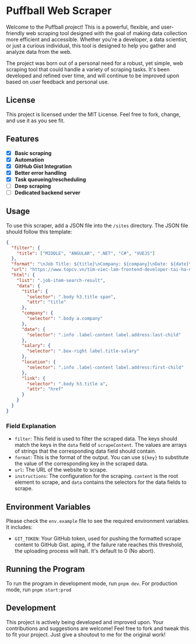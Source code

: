# Puffball Web Scraper

Welcome to the Puffball project! This is a powerful, flexible, and user-friendly web scraping tool designed with the goal of making data collection more efficient and accessible. Whether you're a developer, a data scientist, or just a curious individual, this tool is designed to help you gather and analyze data from the web.

The project was born out of a personal need for a robust, yet simple, web scraping tool that could handle a variety of scraping tasks. It's been developed and refined over time, and will continue to be improved upon based on user feedback and personal use.

## License

This project is licensed under the MIT License. Feel free to fork, change, and use it as you see fit.

## Features

- [x] **Basic scraping**
- [x] **Automation**
- [x] **GitHub Gist Integration**
- [x] **Better error handling**
- [x] **Task queueing/rescheduling**
- [ ] **Deep scraping**
- [ ] **Dedicated backend server**

## Usage

To use this scraper, add a JSON file into the `/sites` directory. The JSON file should follow this template:

```json
{
  "filter": {
    "title": ["MIDDLE", "ANGULAR", ".NET", "C#", "VUEJS"]
  },
  "format": "\nJob Title: ${title}\nCompany: ${company}\nDate: ${date}\nLocation: ${location}\nLink: ${link}\nSalary: ${salary}\n------------------------\n",
  "url": "https://www.topcv.vn/tim-viec-lam-frontend-developer-tai-ha-noi-kl1?sort=new",
  "html": {
    "list": ".job-item-search-result",
    "data": {
      "title": {
        "selector": ".body h3.title span",
        "attr": "title"
      },
      "company": {
        "selector": ".body a.company"
      },
      "date": {
        "selector": ".info .label-content label.address:last-child"
      },
      "salary": {
        "selector": ".box-right label.title-salary"
      },
      "location": {
        "selector": ".info .label-content label.address:first-child"
      },
      "link": {
        "selector": ".body h3.title a",
        "attr": "href"
      }
    }
  }
}
```

### Field Explanation

- `filter`: This field is used to filter the scraped data. The keys should match the keys in the `data` field of `scrapeContent`. The values are arrays of strings that the corresponding data field should contain.
- `format`: This is the format of the output. You can use `${key}` to substitute the value of the corresponding key in the scraped data.
- `url`: The URL of the website to scrape.
- `instructions`: The configuration for the scraping. `content` is the root element to scrape, and `data` contains the selectors for the data fields to scrape.

## Environment Variables

Please check the `env.example` file to see the required environment variables. It includes:

- `GIT_TOKEN`: Your GitHub token, used for pushing the formatted scrape content to GitHub Gist.
  aping, if the failure rate reaches this threshold, the uploading process will halt. It's default to 0 (No abort).

## Running the Program

To run the program in development mode, run `pnpm dev`. For production mode, run `pnpm start:prod`

## Development

This project is actively being developed and improved upon. Your contributions and suggestions are welcome! Feel free to fork and tweak this to fit your project. Just give a shoutout to me for the original work!
